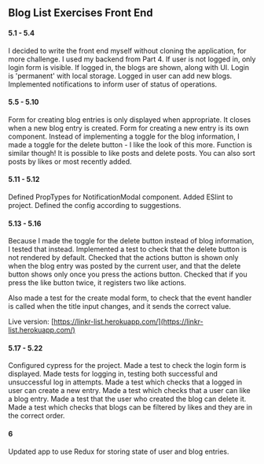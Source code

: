 ## Blog List Exercises Front End

#### 5.1 - 5.4

I decided to write the front end myself without cloning the application, for more challenge. I used my backend from Part 4. If user is not logged in, only login form is visible. If logged in, the blogs are shown, along with UI. Login is 'permanent' with local storage. Logged in user can add new blogs. Implemented notifications to inform user of status of operations.

#### 5.5 - 5.10

Form for creating blog entries is only displayed when appropriate. It closes when a new blog entry is created. Form for creating a new entry is its own component. Instead of implementing a toggle for the blog information, I made a toggle for the delete button - I like the look of this more. Function is similar though! It is possible to like posts and delete posts. You can also sort posts by likes or most recently added.

#### 5.11 - 5.12

Defined PropTypes for NotificationModal component. Added ESlint to project. Defined the config according to suggestions.

#### 5.13 - 5.16

Because I made the toggle for the delete button instead of blog information, I tested that instead. Implemented a test to check that the delete button is not rendered by default. Checked that the actions button is shown only when the blog entry was posted by the current user, and that the delete button shows only once you press the actions button. Checked that if you press the like button twice, it registers two like actions.

Also made a test for the create modal form, to check that the event handler is called when the title input changes, and it sends the correct value.

Live version: [https://linkr-list.herokuapp.com/](https://linkr-list.herokuapp.com/)

#### 5.17 - 5.22

Configured cypress for the project. Made a test to check the login form is displayed. Made tests for logging in, testing both successful and unsuccessful log in attempts. Made a test which checks that a logged in user can create a new entry. Made a test which checks that a user can like a blog entry. Made a test that the user who created the blog can delete it. Made a test which checks that blogs can be filtered by likes and they are in the correct order.

#### 6

Updated app to use Redux for storing state of user and blog entries.
